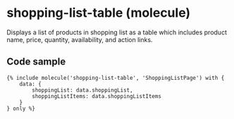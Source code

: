# shopping-list-table (molecule)

Displays a list of products in shopping list as a table which includes product name, price, quantity, availability, and action links.

## Code sample 

```
{% include molecule('shopping-list-table', 'ShoppingListPage') with {
    data: {
        shoppingList: data.shoppingList,
        shoppingListItems: data.shoppingListItems
    }
} only %}
```
